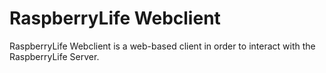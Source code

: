 # RaspberryLife Webclient

RaspberryLife Webclient is a web-based client in order to interact with the RaspberryLife Server.
